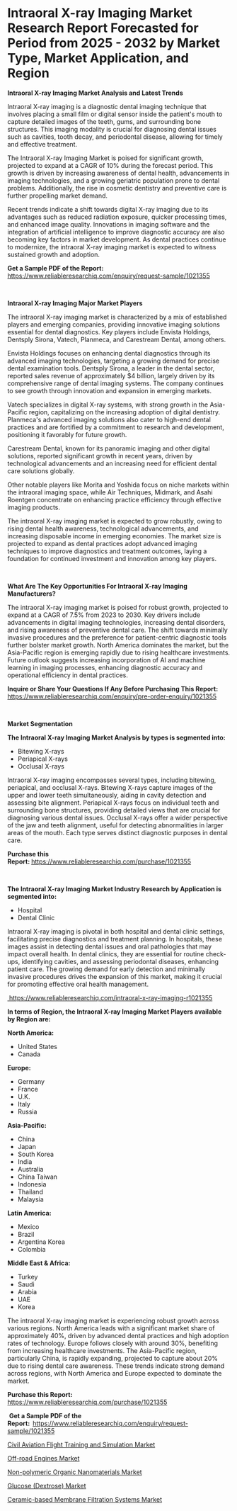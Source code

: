 <p><h1>Intraoral X-ray Imaging Market Research Report Forecasted for Period from 2025 -  2032 by Market Type, Market Application, and Region</h1></p><p><strong>Intraoral X-ray Imaging Market Analysis and Latest Trends</strong></p>
<p><p>Intraoral X-ray imaging is a diagnostic dental imaging technique that involves placing a small film or digital sensor inside the patient's mouth to capture detailed images of the teeth, gums, and surrounding bone structures. This imaging modality is crucial for diagnosing dental issues such as cavities, tooth decay, and periodontal disease, allowing for timely and effective treatment.</p><p>The Intraoral X-ray Imaging Market is poised for significant growth, projected to expand at a CAGR of 10% during the forecast period. This growth is driven by increasing awareness of dental health, advancements in imaging technologies, and a growing geriatric population prone to dental problems. Additionally, the rise in cosmetic dentistry and preventive care is further propelling market demand. </p><p>Recent trends indicate a shift towards digital X-ray imaging due to its advantages such as reduced radiation exposure, quicker processing times, and enhanced image quality. Innovations in imaging software and the integration of artificial intelligence to improve diagnostic accuracy are also becoming key factors in market development. As dental practices continue to modernize, the intraoral X-ray imaging market is expected to witness sustained growth and adoption.</p></p>
<p><strong>Get a Sample PDF of the Report:&nbsp;</strong> <a href="https://www.reliableresearchiq.com/enquiry/request-sample/1021355?utm_campaign=1906&utm_medium=2&utm_source=Github&utm_content=ia&utm_term=21032025&utm_id=intraoral-x-ray-imaging">https://www.reliableresearchiq.com/enquiry/request-sample/1021355</a></p>
<p>&nbsp;</p>
<p><strong>Intraoral X-ray Imaging Major Market Players</strong></p>
<p><p>The intraoral X-ray imaging market is characterized by a mix of established players and emerging companies, providing innovative imaging solutions essential for dental diagnostics. Key players include Envista Holdings, Dentsply Sirona, Vatech, Planmeca, and Carestream Dental, among others. </p><p>Envista Holdings focuses on enhancing dental diagnostics through its advanced imaging technologies, targeting a growing demand for precise dental examination tools. Dentsply Sirona, a leader in the dental sector, reported sales revenue of approximately $4 billion, largely driven by its comprehensive range of dental imaging systems. The company continues to see growth through innovation and expansion in emerging markets.</p><p>Vatech specializes in digital X-ray systems, with strong growth in the Asia-Pacific region, capitalizing on the increasing adoption of digital dentistry. Planmeca's advanced imaging solutions also cater to high-end dental practices and are fortified by a commitment to research and development, positioning it favorably for future growth.</p><p>Carestream Dental, known for its panoramic imaging and other digital solutions, reported significant growth in recent years, driven by technological advancements and an increasing need for efficient dental care solutions globally. </p><p>Other notable players like Morita and Yoshida focus on niche markets within the intraoral imaging space, while Air Techniques, Midmark, and Asahi Roentgen concentrate on enhancing practice efficiency through effective imaging products.</p><p>The intraoral X-ray imaging market is expected to grow robustly, owing to rising dental health awareness, technological advancements, and increasing disposable income in emerging economies. The market size is projected to expand as dental practices adopt advanced imaging techniques to improve diagnostics and treatment outcomes, laying a foundation for continued investment and innovation among key players.</p></p>
<p>&nbsp;</p>
<p><strong>What Are The Key Opportunities For Intraoral X-ray Imaging Manufacturers?</strong></p>
<p><p>The intraoral X-ray imaging market is poised for robust growth, projected to expand at a CAGR of 7.5% from 2023 to 2030. Key drivers include advancements in digital imaging technologies, increasing dental disorders, and rising awareness of preventive dental care. The shift towards minimally invasive procedures and the preference for patient-centric diagnostic tools further bolster market growth. North America dominates the market, but the Asia-Pacific region is emerging rapidly due to rising healthcare investments. Future outlook suggests increasing incorporation of AI and machine learning in imaging processes, enhancing diagnostic accuracy and operational efficiency in dental practices.</p></p>
<p><strong>Inquire or Share Your Questions If Any Before Purchasing This Report:</strong> <a href="https://www.reliableresearchiq.com/enquiry/pre-order-enquiry/1021355?utm_campaign=1906&utm_medium=2&utm_source=Github&utm_content=ia&utm_term=21032025&utm_id=intraoral-x-ray-imaging">https://www.reliableresearchiq.com/enquiry/pre-order-enquiry/1021355</a></p>
<p>&nbsp;</p>
<p><strong>Market Segmentation</strong></p>
<p><strong>The Intraoral X-ray Imaging Market Analysis by types is segmented into:</strong></p>
<p><ul><li>Bitewing X-rays</li><li>Periapical X-rays</li><li>Occlusal X-rays</li></ul></p>
<p><p>Intraoral X-ray imaging encompasses several types, including bitewing, periapical, and occlusal X-rays. Bitewing X-rays capture images of the upper and lower teeth simultaneously, aiding in cavity detection and assessing bite alignment. Periapical X-rays focus on individual teeth and surrounding bone structures, providing detailed views that are crucial for diagnosing various dental issues. Occlusal X-rays offer a wider perspective of the jaw and teeth alignment, useful for detecting abnormalities in larger areas of the mouth. Each type serves distinct diagnostic purposes in dental care.</p></p>
<p><strong>Purchase this Report:&nbsp;</strong><a href="https://www.reliableresearchiq.com/purchase/1021355?utm_campaign=1906&utm_medium=2&utm_source=Github&utm_content=ia&utm_term=21032025&utm_id=intraoral-x-ray-imaging">https://www.reliableresearchiq.com/purchase/1021355</a></p>
<p>&nbsp;</p>
<p><strong>The Intraoral X-ray Imaging Market Industry Research by Application is segmented into:</strong></p>
<p><ul><li>Hospital</li><li>Dental Clinic</li></ul></p>
<p><p>Intraoral X-ray imaging is pivotal in both hospital and dental clinic settings, facilitating precise diagnostics and treatment planning. In hospitals, these images assist in detecting dental issues and oral pathologies that may impact overall health. In dental clinics, they are essential for routine check-ups, identifying cavities, and assessing periodontal diseases, enhancing patient care. The growing demand for early detection and minimally invasive procedures drives the expansion of this market, making it crucial for promoting effective oral health management.</p></p>
<p><a href="https://www.reliableresearchiq.com/intraoral-x-ray-imaging-r1021355?utm_campaign=1906&utm_medium=2&utm_source=Github&utm_content=ia&utm_term=21032025&utm_id=intraoral-x-ray-imaging">&nbsp;https://www.reliableresearchiq.com/intraoral-x-ray-imaging-r1021355</a></p>
<p><strong>In terms of Region, the Intraoral X-ray Imaging Market Players available by Region are:</strong></p>
<p>
    <p> <strong> North America: </strong>
        <ul>
            <li>United States</li>
            <li>Canada</li>
        </ul>
        </p> 
    <p> <strong> Europe: </strong>
        <ul>
            <li>Germany</li>
            <li>France</li>
            <li>U.K.</li>
            <li>Italy</li>
            <li>Russia</li>
        </ul>
        </p> 
    <p> <strong> Asia-Pacific: </strong>
        <ul>
            <li>China</li>
            <li>Japan</li>
            <li>South Korea</li>
            <li>India</li>
            <li>Australia</li>
            <li>China Taiwan</li>
            <li>Indonesia</li>
            <li>Thailand</li>
            <li>Malaysia</li>
        </ul>
        </p> 
    <p> <strong> Latin America: </strong>
        <ul>
            <li>Mexico</li>
            <li>Brazil</li>
            <li>Argentina Korea</li>
            <li>Colombia</li>
        </ul>
        </p> 
    <p> <strong> Middle East & Africa: </strong>
        <ul>
            <li>Turkey</li>
            <li>Saudi</li>
            <li>Arabia</li>
            <li>UAE</li>
            <li>Korea</li>
        </ul>
    </p>
    </p>
<p><p>The intraoral X-ray imaging market is experiencing robust growth across various regions. North America leads with a significant market share of approximately 40%, driven by advanced dental practices and high adoption rates of technology. Europe follows closely with around 30%, benefiting from increasing healthcare investments. The Asia-Pacific region, particularly China, is rapidly expanding, projected to capture about 20% due to rising dental care awareness. These trends indicate strong demand across regions, with North America and Europe expected to dominate the market.</p></p>
<p><strong>Purchase this Report: </strong><a href="https://www.reliableresearchiq.com/purchase/1021355?utm_campaign=1906&utm_medium=2&utm_source=Github&utm_content=ia&utm_term=21032025&utm_id=intraoral-x-ray-imaging">https://www.reliableresearchiq.com/purchase/1021355</a></p>
<p>&nbsp;<strong>Get a Sample PDF of the Report:&nbsp;&nbsp;</strong><a href="https://www.reliableresearchiq.com/enquiry/request-sample/1021355?utm_campaign=1906&utm_medium=2&utm_source=Github&utm_content=ia&utm_term=21032025&utm_id=intraoral-x-ray-imaging">https://www.reliableresearchiq.com/enquiry/request-sample/1021355</a></p>
<p><strong></strong></p>
<p><p><a href="https://github.com/buenayankobl/Market-Research-Report-List-1/blob/main/civil-aviation-flight-training-and-simulation-market.md?utm_campaign=1906&utm_medium=2&utm_source=Github&utm_content=ia&utm_term=21032025&utm_id=intraoral-x-ray-imaging">Civil Aviation Flight Training and Simulation Market</a></p><p><a href="https://github.com/laingragle95/Market-Research-Report-List-1/blob/main/off-road-engines-market.md?utm_campaign=1906&utm_medium=2&utm_source=Github&utm_content=ia&utm_term=21032025&utm_id=intraoral-x-ray-imaging">Off-road Engines Market</a></p><p><a href="https://github.com/janotjuljo/Market-Research-Report-List-1/blob/main/non-polymeric-organic-nanomaterials-market.md?utm_campaign=1906&utm_medium=2&utm_source=Github&utm_content=ia&utm_term=21032025&utm_id=intraoral-x-ray-imaging">Non-polymeric Organic Nanomaterials Market</a></p><p><a href="https://github.com/uripeachrii/Market-Research-Report-List-1/blob/main/glucose-dextrose-market.md?utm_campaign=1906&utm_medium=2&utm_source=Github&utm_content=ia&utm_term=21032025&utm_id=intraoral-x-ray-imaging">Glucose (Dextrose) Market</a></p><p><a href="https://github.com/rakowpleetj1/Market-Research-Report-List-1/blob/main/ceramic-based-membrane-filtration-systems-market.md?utm_campaign=1906&utm_medium=2&utm_source=Github&utm_content=ia&utm_term=21032025&utm_id=intraoral-x-ray-imaging">Ceramic-based Membrane Filtration Systems Market</a></p></p>